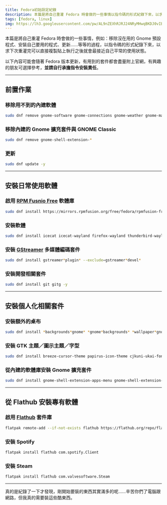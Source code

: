 ```yaml
---
title: Fedora初始設定紀錄
description: 本篇是將自己重灌 Fedora 時會做的一些事情以指令碼的形式紀錄下來，以求下次重灌完可以直接複製貼上執行之後就會最接近自己平常的使用狀態。
tags: [fedora, linux]
img: https://lh3.googleusercontent.com/pw/AL9nZEXhRJRJ24NRyMHwqBKDJ0vIBPA8tfQXXp3eOErdVM3DwIHTeD8TF3Nva68CL9w6XyzCiTeoCFYYJY66CYbc5SPOEn0KCs3dlKIg6JbYdiR3bGlr4OtuQ2wAdJnRnLTIBliI16PgXSogs6OdU6QjQxu6QA=w720-h405-no
---
```


本篇是將自己重灌 Fedora 時會做的一些事情，例如：移除沒在用的 Gnome 預設程式、安裝自己要用的程式、更新……等等的過程，以指令碼的形式紀錄下來，以求下次重灌完可以直接複製貼上執行之後就會最接近自己平常的使用狀態。

以下內容可能會隨著 Fedora 版本更新，有用到的套件都會盡量附上官網，有興趣的朋友可選擇參考，**並請自行承擔指令安裝責任**。

---

## 前置作業

### 移除用不到的內建軟體

```bash
sudo dnf remove gnome-software gnome-connections gnome-weather gnome-maps gnome-calendar totem gnome-boxes cheese gnome-contacts eog simple-scan gnome-photos ibus-libpinyin ibus-libzhuyin gnome-tour gnome-text-editor -y
```

### 移除內建的 Gnome 擴充套件與 GNOME Classic

```bash
sudo dnf remove gnome-shell-extension-*
```

### 更新

```bash
sudo dnf update -y
```

---

## 安裝日常使用軟體

### 啟用 [RPM Fusnio Free](https://rpmfusion.org/) 軟體庫

```bash
sudo dnf install https://mirrors.rpmfusion.org/free/fedora/rpmfusion-free-release-$(rpm -E %fedora).noarch.rpm https://mirrors.rpmfusion.org/nonfree/fedora/rpmfusion-nonfree-release-$(rpm -E %fedora).noarch.rpm
```

### 安裝軟體

```bash
sudo dnf install icecat icecat-wayland firefox-wayland thunderbird-wayland thunderbird shotwell libreoffice libreoffice-langpack-zh-Hant p7zip gimp inkscape uget transmission gnome-tweaks blender pcsxr soundconverter ibus-chewing VirtualBox vlc android-tools remmina mediawriter megasync nautilus-megasync gedit -y
```

### 安裝 [GStreamer](https://gstreamer.freedesktop.org/) 多媒體編碼套件

```bash
sudo dnf install gstreamer*plugin* --exclude=gstreamer*devel*
```

### 安裝開發相關套件

```bash
sudo dnf install git gitg -y
```

---

## 安裝個人化相關套件

### 安裝額外的桌布

```bash
sudo dnf install *backgrounds*gnome* *gnome*backgrounds* *wallpaper*gnome*
```

### 安裝 GTK 主題／圖示主題／字型

```bash
sudo dnf install breeze-cursor-theme papirus-icon-theme cjkuni-ukai-fonts cjkuni-uming-fonts wqy-microhei-fonts google-noto-sans-cjk-tc-fonts google-noto-sans-mono-cjk-tc-fonts google-noto-serif-cjk-tc-fonts adobe-source-han-sans-tw-fonts adobe-source-han-serif-tw-fonts
```

### 從內建的軟體庫安裝 Gnome 擴充套件

```bash
sudo dnf install gnome-shell-extension-apps-menu gnome-shell-extension-caffeine gnome-shell-extension-dash-to-dock gnome-shell-extension-freon gnome-shell-extension-drive-menu gnome-shell-extension-just-perfection gnome-shell-extension-openweather gnome-shell-extension-places-menu gnome-shell-extension-sound-output-device-chooser gnome-shell-extension-user-theme -y
```

---

## 從 Flathub 安裝專有軟體

### 啟用 [Flathub](https://flathub.org/home) 套件庫

```bash
flatpak remote-add --if-not-exists flathub https://flathub.org/repo/flathub.flatpakrepo && flatpak remote-modify --enable flathub
```

### 安裝 Spotify

```bash
flatpak install flathub com.spotify.Client
```

### 安裝 Steam

```bash
flatpak install flathub com.valvesoftware.Steam
```

---

真的是紀錄了一下才發現，剛開始要裝的東西其實滿多的呢……辛苦你們了電腦跟網路，但我真的需要裝這些酷東西。
